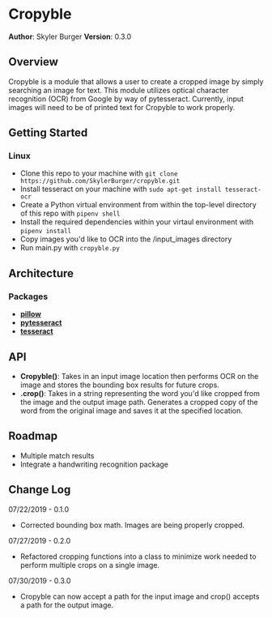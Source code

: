 # Cropyble

**Author**: Skyler Burger
**Version**: 0.3.0

## Overview
Cropyble is a module that allows a user to create a cropped image by simply searching an image for text. This module utilizes optical character recognition (OCR) from Google by way of pytesseract. Currently, input images will need to be of printed text for Cropyble to work properly.

## Getting Started
### Linux
- Clone this repo to your machine with `git clone https://github.com/SkylerBurger/cropyble.git`
- Install tesseract on your machine with `sudo apt-get install tesseract-ocr`
- Create a Python virtual environment from within the top-level directory of this repo with `pipenv shell`
- Install the required dependencies within your virtaul environment with `pipenv install`
- Copy images you'd like to OCR into the /input_images directory
- Run main.py with `cropyble.py`

## Architecture
### Packages
- [**pillow**](https://python-pillow.org/)
- [**pytesseract**](https://github.com/madmaze/pytesseract)
- [**tesseract**](https://github.com/tesseract-ocr/tesseract)


## API
- **Cropyble()**: Takes in an input image location then performs OCR on the image and stores the bounding box results for future crops.
- **.crop()**: Takes in a string representing the word you'd like cropped from the image and the output image path. Generates a cropped copy of the word from the original image and saves it at the specified location.


## Roadmap
- Multiple match results
- Integrate a handwriting recognition package

## Change Log
07/22/2019 - 0.1.0
- Corrected bounding box math. Images are being properly cropped.

07/27/2019 - 0.2.0
- Refactored cropping functions into a class to minimize work needed to perform multiple crops on a single image.

07/30/2019 - 0.3.0
- Cropyble can now accept a path for the input image and crop() accepts a path for the output image.
